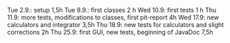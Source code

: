 Tue 2.9.: setup 1,5h
Tue 9.9.: first classes 2 h
Wed 10.9: first tests 1 h
Thu 11.9: more tests, modifications to classes, first pit-report 4h
Wed 17.9: new calculators and integrator 3,5h
Thu 18.9: new tests for calculators and slight corrections 2h
Thu 25.9: first GUI, new tests, beginning of JavaDoc 7,5h
